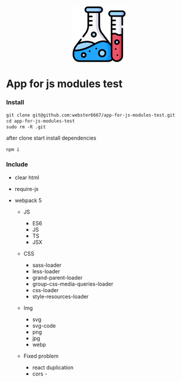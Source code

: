 <p align="center" style="text-align:center">
    <img src="./illustration.svg" alt="illustration" width="150"/>
</p>

# App for js modules test

### Install

```
git clone git@github.com:webster6667/app-for-js-modules-test.git
cd app-for-js-modules-test
sudo rm -R .git
```

after clone start install dependencies
```
npm i
```

### Include

* clear html

* require-js

* webpack 5

    * JS
      * ES6
      * JS
      * TS
      * JSX 
    
    * CSS
      * sass-loader
      * less-loader
      * grand-parent-loader
      * group-css-media-queries-loader
      * css-loader
      * style-resources-loader
      
    * Img
      * svg
      * svg-code
      * png
      * jpg
      * webp
      
    * Fixed problem
      * react duplication 
      * cors -                  